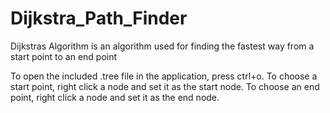 # Dijkstra_Path_Finder
Dijkstras Algorithm is an algorithm used for finding the fastest way from a start point to an end point

To open the included .tree file in the application, press ctrl+o.
To choose a start point, right click a node and set it as the start node.
To choose an end point, right click a node and set it as the end node.
